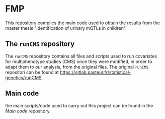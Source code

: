 # FMP

This repository compiles the main code used to obtain the results from the master thesis "Identification of urinary mQTLs in children".


## The `runCMS` repository

The `runCMS` repository contains all files and scripts used to run covariates for multiphenotype studies (CMS) once they were modified, in order to adapt them to our analysis, from the original files. The original `runCMS` repositori can be found at https://gitlab.pasteur.fr/statistical-genetics/runCMS.



## Main code

the main scripts/code used to carry out this project can be found in the *Main code* repository.
